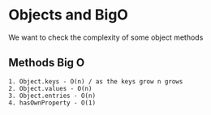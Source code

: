 # Objects and BigO

We want to check the complexity of some object methods  

## Methods Big O

	1. Object.keys - O(n) / as the keys grow n grows 
	2. Object.values - O(n)
	3. Object.entries - O(n) 
	4. hasOwnProperty - O(1)
